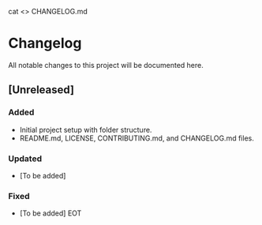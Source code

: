 cat <<EOT >> CHANGELOG.md
# Changelog

All notable changes to this project will be documented here.

## [Unreleased]
### Added
- Initial project setup with folder structure.
- README.md, LICENSE, CONTRIBUTING.md, and CHANGELOG.md files.

### Updated
- [To be added]

### Fixed
- [To be added]
EOT
